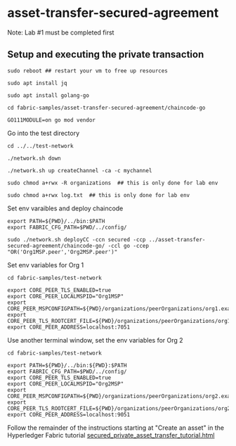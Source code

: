 # asset-transfer-secured-agreement
Note: Lab #1 must be completed first

## Setup and executing the private transaction

```
sudo reboot ## restart your vm to free up resources
```
```
sudo apt install jq
```
```
sudo apt install golang-go
```
```
cd fabric-samples/asset-transfer-secured-agreement/chaincode-go
```
```
GO111MODULE=on go mod vendor
```
Go into the test directory
```
cd ../../test-network
```
```
./network.sh down  
```
```
./network.sh up createChannel -ca -c mychannel
```
```
sudo chmod a+rwx -R organizations  ## this is only done for lab env
```
```
sudo chmod a+rwx log.txt  ## this is only done for lab env
```
Set env varaibles and deploy chaincode
```
export PATH=${PWD}/../bin:$PATH
export FABRIC_CFG_PATH=$PWD/../config/
```
```
sudo ./network.sh deployCC -ccn secured -ccp ../asset-transfer-secured-agreement/chaincode-go/ -ccl go -ccep "OR('Org1MSP.peer','Org2MSP.peer')"
```

Set env variables for Org 1
```
cd fabric-samples/test-network
```
```
export CORE_PEER_TLS_ENABLED=true
export CORE_PEER_LOCALMSPID="Org1MSP"
export CORE_PEER_MSPCONFIGPATH=${PWD}/organizations/peerOrganizations/org1.example.com/users/Admin@org1.example.com/msp
export CORE_PEER_TLS_ROOTCERT_FILE=${PWD}/organizations/peerOrganizations/org1.example.com/peers/peer0.org1.example.com/tls/ca.crt
export CORE_PEER_ADDRESS=localhost:7051
```

Use another terminal window, set the env variables for Org 2
```
cd fabric-samples/test-network
```
```
export PATH=${PWD}/../bin:${PWD}:$PATH
export FABRIC_CFG_PATH=$PWD/../config/
export CORE_PEER_TLS_ENABLED=true
export CORE_PEER_LOCALMSPID="Org2MSP"
export CORE_PEER_MSPCONFIGPATH=${PWD}/organizations/peerOrganizations/org2.example.com/users/Admin@org2.example.com/msp
export CORE_PEER_TLS_ROOTCERT_FILE=${PWD}/organizations/peerOrganizations/org2.example.com/peers/peer0.org2.example.com/tls/ca.crt
export CORE_PEER_ADDRESS=localhost:9051
```

Follow the remainder of the instructions starting at "Create an asset" in the Hyperledger Fabric tutorial [secured_private_asset_transfer_tutorial.html](https://hyperledger-fabric.readthedocs.io/en/latest/secured_asset_transfer/secured_private_asset_transfer_tutorial.html#create-an-asset)

